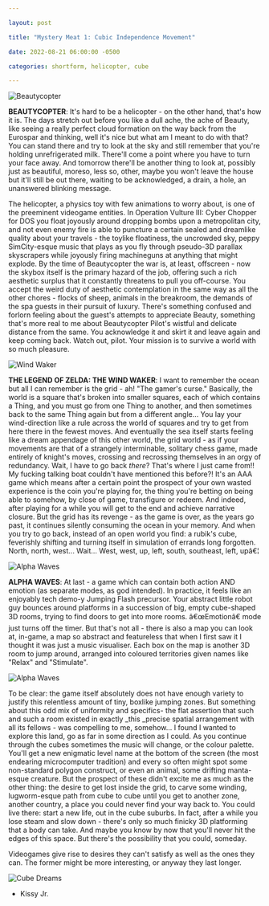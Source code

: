 ```yaml
---

layout: post

title: "Mystery Meat 1: Cubic Independence Movement"

date: 2022-08-21 06:00:00 -0500

categories: shortform, helicopter, cube

---
```


![Beautycopter](http://harmonyzone.org/Pics/vgw/Beautycopter.png)


**BEAUTYCOPTER**: It's hard to be a helicopter - on the other hand, that's how it is. The days stretch out before you like a dull ache, the ache of Beauty, like seeing a really perfect cloud formation on the way back from the Eurospar and thinking, well it's nice but what am I meant to do with that? You can stand there and try to look at the sky and still remember that you're holding unrefrigerated milk. There'll come a point where you have to turn your face away. And tomorrow there'll be another thing to look at, possibly just as beautiful, moreso, less so, other, maybe you won't leave the house but it'll still be out there, waiting to be acknowledged, a drain, a hole, an unanswered blinking message.

The helicopter, a physics toy with few animations to worry about, is one of the preeminent videogame entities. In Operation Vulture III: Cyber Chopper for DOS you float joyously around dropping bombs upon a metropolitan city, and not even enemy fire is able to puncture a certain sealed and dreamlike quality about your travels - the toylike floatiness, the uncrowded sky, peppy SimCity-esque music that plays as you fly through pseudo-3D parallax skyscrapers while joyously firing machineguns at anything that might explode. By the time of Beautycopter the war is, at least, offscreen - now the skybox itself is the primary hazard of the job, offering such a rich aesthetic surplus that it constantly threatens to pull you off-course. You accept the weird duty of aesthetic contemplation in the same way as all the other chores - flocks of sheep, animals in the breakroom, the demands of the spa guests in their pursuit of luxury. There's something confused and forlorn feeling about the guest's attempts to appreciate Beauty, something that's more real to me about Beautycopter Pilot's wistful and delicate distance from the same. You acknowledge it and skirt it and leave again and keep coming back. Watch out, pilot. Your mission is to survive a world with so much pleasure.

 
![Wind Waker](http://harmonyzone.org/Pics/vgw/WindWaker.png)


**THE LEGEND OF ZELDA: THE WIND WAKER**: I want to remember the ocean but all I can remember is the grid - ah! "The gamer's curse." Basically, the world is a square that's broken into smaller squares, each of which contains a Thing, and you must go from one Thing to another, and then sometimes back to the same Thing again but from a different angle... You lay your wind-direction like a rule across the world of squares and try to get from here there in the fewest moves. And eventually the sea itself starts feeling like a dream appendage of this other world, the grid world - as if your movements are that of a strangely interminable, solitary chess game, made entirely of knight's moves, crossing and recrossing themselves in an orgy of redundancy. Wait, I have to go back _there_? That's where I just came from!! My fucking talking boat couldn't have mentioned this before?! It's an AAA game which means after a certain point the prospect of your own wasted experience is the coin you're playing for, the thing you're betting on being able to somehow, by close of game, transfigure or  redeem. And indeed, after playing for a while you will get to the end and achieve narrative closure. But the grid has its revenge - as the game is over, as the years go past, it continues silently consuming the ocean in your memory. And when you try to go back, instead of an open world you find: a rubik's cube, feverishly shifting and turning itself in simulation of errands long forgotten. North, north, west... Wait... West, west, up, left, south, southeast, left, upâ€¦



![Alpha Waves](http://harmonyzone.org/Pics/vgw/AlphaWaves3.png)

**ALPHA WAVES**: At last - a game which can contain both action AND emotion (as separate modes, as god intended). In practice, it feels like an enjoyably tech demo-y Jumping Flash precursor. Your abstract little robot guy bounces around platforms in a succession of big, empty cube-shaped 3D rooms, trying to find doors to get into more rooms. â€œEmotionâ€ mode just turns off the timer. But that's not all - there is also a map you can look at, in-game, a map so abstract and featureless that when I first saw it I thought it was just a music visualiser. Each box on the map is another 3D room to jump around, arranged into coloured territories given names like "Relax" and "Stimulate".

 


![Alpha Waves](http://harmonyzone.org/Pics/vgw/AlphaWave.png)



To be clear: the game itself absolutely does not have enough variety to justify this relentless amount of tiny, boxlike jumping zones. But something about this odd mix of uniformity and specifics- the flat assertion that such and such a room existed in exactly _this _precise spatial arrangement with all its fellows - was compelling to me, somehow... I found I wanted to explore this land, go as far in some direction as I could. As you continue through the cubes sometimes the music will change, or the colour palette. You'll get a new enigmatic level name at the bottom of the screen (the most endearing microcomputer tradition) and every so often might spot some non-standard polygon construct, or even an animal, some drifting manta-esque creature. But the prospect of these didn't excite me as much as the other thing: the desire to get lost inside the grid, to carve some winding, lugworm-esque path from cube to cube until you get to another zone, another country, a place you could never find your way back to. You could live there: start a new life, out in the cube suburbs. In fact, after a while you lose steam and slow down - there's only so much finicky 3D platforming that a body can take. And maybe you know by now that you'll never hit the edges of this space. But there's the possibility that you could, someday.

Videogames give rise to desires they can't satisfy as well as the ones they can. The former might be more interesting, or anyway they last longer.


![Cube Dreams](http://harmonyzone.org/Pics/vgw/cubes.png)



- Kissy Jr.
